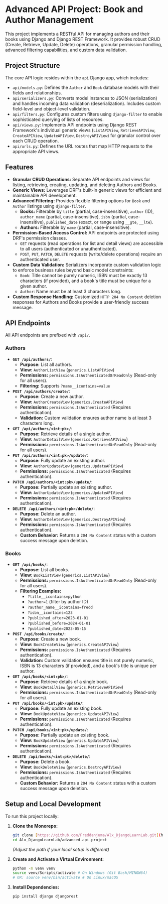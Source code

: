 # Advanced API Project: Book and Author Management

This project implements a RESTful API for managing authors and their books using Django and Django REST Framework. It provides robust CRUD (Create, Retrieve, Update, Delete) operations, granular permission handling, advanced filtering capabilities, and custom data validation.

## Project Structure

The core API logic resides within the `api` Django app, which includes:
-   `api/models.py`: Defines the `Author` and `Book` database models with their fields and relationships.
-   `api/serializers.py`: Converts model instances to JSON (serialization) and handles incoming data validation (deserialization). Includes custom field-level and object-level validation.
-   `api/filters.py`: Configures custom filters using `django-filter` to enable sophisticated querying of lists of resources.
-   `api/views.py`: Implements API endpoints using Django REST Framework's individual generic views (`ListAPIView`, `RetrieveAPIView`, `CreateAPIView`, `UpdateAPIView`, `DestroyAPIView`) for granular control over each CRUD operation.
-   `api/urls.py`: Defines the URL routes that map HTTP requests to the appropriate API views.

## Features

-   **Granular CRUD Operations:** Separate API endpoints and views for listing, retrieving, creating, updating, and deleting Authors and Books.
-   **Generic Views:** Leverages DRF's built-in generic views for efficient and maintainable API development.
-   **Advanced Filtering:** Provides flexible filtering options for `Book` and `Author` listings using `django-filter`.
    -   **Books:** Filterable by `title` (partial, case-insensitive), `author` (ID), `author_name` (partial, case-insensitive), `isbn` (partial, case-insensitive), `published_date` (exact, or range using `__gte`, `__lte`).
    -   **Authors:** Filterable by `name` (partial, case-insensitive).
-   **Permission-Based Access Control:** API endpoints are protected using DRF's permission classes.
    -   `GET` requests (read operations for list and detail views) are accessible to all users (authenticated or unauthenticated).
    -   `POST`, `PUT`, `PATCH`, `DELETE` requests (write/delete operations) require an authenticated user.
-   **Custom Data Validation:** Serializers incorporate custom validation logic to enforce business rules beyond basic model constraints:
    -   `Book`: Title cannot be purely numeric, ISBN must be exactly 13 characters (if provided), and a book's title must be unique for a given author.
    -   `Author`: Name must be at least 3 characters long.
-   **Custom Response Handling:** Customized `HTTP 204 No Content` deletion responses for Authors and Books provide a user-friendly success message.

## API Endpoints

All API endpoints are prefixed with `/api/`.

### Authors

-   **`GET /api/authors/`**:
    -   **Purpose:** List all authors.
    -   **View:** `AuthorListView` (`generics.ListAPIView`)
    -   **Permissions:** `permissions.IsAuthenticatedOrReadOnly` (Read-only for all users).
    -   **Filtering:** Supports `?name__icontains=value`
-   **`POST /api/authors/create/`**:
    -   **Purpose:** Create a new author.
    -   **View:** `AuthorCreateView` (`generics.CreateAPIView`)
    -   **Permissions:** `permissions.IsAuthenticated` (Requires authentication).
    -   **Validation:** Custom validation ensures author name is at least 3 characters long.
-   **`GET /api/authors/<int:pk>/`**:
    -   **Purpose:** Retrieve details of a single author.
    -   **View:** `AuthorDetailView` (`generics.RetrieveAPIView`)
    -   **Permissions:** `permissions.IsAuthenticatedOrReadOnly` (Read-only for all users).
-   **`PUT /api/authors/<int:pk>/update/`**:
    -   **Purpose:** Fully update an existing author.
    -   **View:** `AuthorUpdateView` (`generics.UpdateAPIView`)
    -   **Permissions:** `permissions.IsAuthenticated` (Requires authentication).
-   **`PATCH /api/authors/<int:pk>/update/`**:
    -   **Purpose:** Partially update an existing author.
    -   **View:** `AuthorUpdateView` (`generics.UpdateAPIView`)
    -   **Permissions:** `permissions.IsAuthenticated` (Requires authentication).
-   **`DELETE /api/authors/<int:pk>/delete/`**:
    -   **Purpose:** Delete an author.
    -   **View:** `AuthorDeleteView` (`generics.DestroyAPIView`)
    -   **Permissions:** `permissions.IsAuthenticated` (Requires authentication).
    -   **Custom Behavior:** Returns a `204 No Content` status with a custom success message upon deletion.

### Books

-   **`GET /api/books/`**:
    -   **Purpose:** List all books.
    -   **View:** `BookListView` (`generics.ListAPIView`)
    -   **Permissions:** `permissions.IsAuthenticatedOrReadOnly` (Read-only for all users).
    -   **Filtering Examples:**
        -   `?title__icontains=python`
        -   `?author=1` (filter by author ID)
        -   `?author_name__icontains=fredd`
        -   `?isbn__icontains=123`
        -   `?published_after=2023-01-01`
        -   `?published_before=2024-01-01`
        -   `?published_date=2023-05-15`
-   **`POST /api/books/create/`**:
    -   **Purpose:** Create a new book.
    -   **View:** `BookCreateView` (`generics.CreateAPIView`)
    -   **Permissions:** `permissions.IsAuthenticated` (Requires authentication).
    -   **Validation:** Custom validation ensures title is not purely numeric, ISBN is 13 characters (if provided), and a book's title is unique per author.
-   **`GET /api/books/<int:pk>/`**:
    -   **Purpose:** Retrieve details of a single book.
    -   **View:** `BookDetailView` (`generics.RetrieveAPIView`)
    -   **Permissions:** `permissions.IsAuthenticatedOrReadOnly` (Read-only for all users).
-   **`PUT /api/books/<int:pk>/update/`**:
    -   **Purpose:** Fully update an existing book.
    -   **View:** `BookUpdateView` (`generics.UpdateAPIView`)
    -   **Permissions:** `permissions.IsAuthenticated` (Requires authentication).
-   **`PATCH /api/books/<int:pk>/update/`**:
    -   **Purpose:** Partially update an existing book.
    -   **View:** `BookUpdateView` (`generics.UpdateAPIView`)
    -   **Permissions:** `permissions.IsAuthenticated` (Requires authentication).
-   **`DELETE /api/books/<int:pk>/delete/`**:
    -   **Purpose:** Delete a book.
    -   **View:** `BookDeleteView` (`generics.DestroyAPIView`)
    -   **Permissions:** `permissions.IsAuthenticated` (Requires authentication).
    -   **Custom Behavior:** Returns a `204 No Content` status with a custom success message upon deletion.

## Setup and Local Development

To run this project locally:

1.  **Clone the Monorepo:**
    ```bash
    git clone [https://github.com/Freddanjuma/Alx_DjangoLearnLab.git](https://github.com/Freddanjuma/Alx_DjangoLearnLab.git)
    cd Alx_DjangoLearnLab/advanced-api-project
    ```
    *(Adjust the path if your local setup is different)*

2.  **Create and Activate a Virtual Environment:**
    ```bash
    python -m venv venv
    source venv/Scripts/activate # On Windows (Git Bash/MINGW64)
    # OR: source venv/bin/activate # On Linux/macOS
    ```

3.  **Install Dependencies:**
    ```bash
    pip install django djangorest